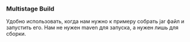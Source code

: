### Multistage Build
Удобно использовать, когда нам нужно к примеру собрать jar файл и запустить его. Нам не нужен maven для запуска, а нужен лишь для сборки.
